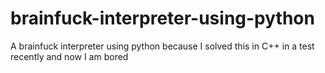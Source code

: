 # brainfuck-interpreter-using-python
A brainfuck interpreter using python because I solved this in C++ in a test recently and now I am bored
